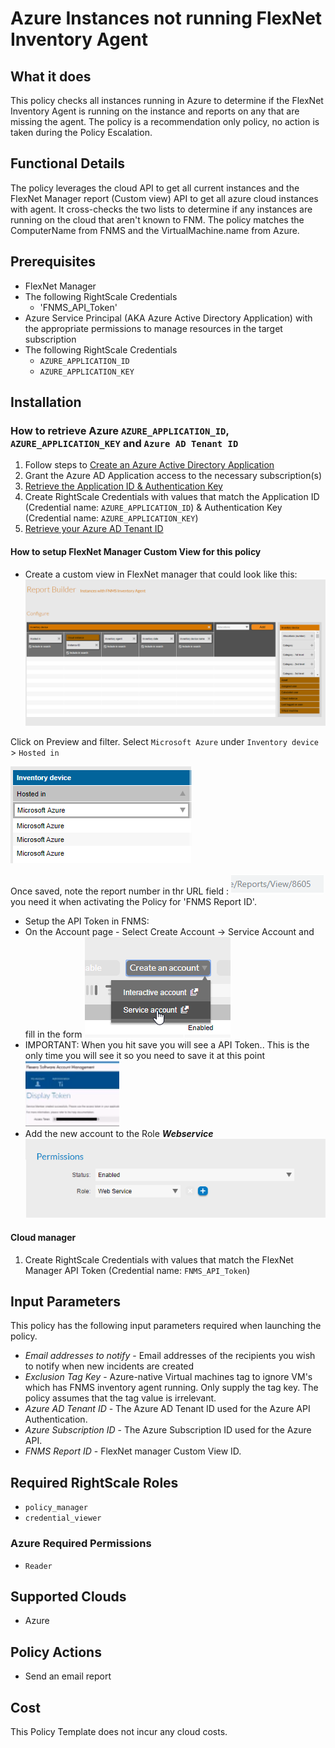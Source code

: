 # Azure Instances not running FlexNet Inventory Agent

## What it does

This policy checks all instances running in Azure to determine if the FlexNet Inventory Agent is running on the instance and reports on any that are missing the agent.
The policy is a recommendation only policy, no action is taken during the Policy Escalation.

## Functional Details

The policy leverages the cloud API to get all current instances and the FlexNet Manager report (Custom view) API to get all azure cloud instances with agent. It cross-checks the two lists to determine if any instances are running on the cloud that aren't known to FNM.  The policy matches the ComputerName from FNMS and the VirtualMachine.name from Azure.

## Prerequisites

- FlexNet Manager
- The following RightScale Credentials
  - 'FNMS_API_Token'
- Azure Service Principal (AKA Azure Active Directory Application) with the appropriate permissions to manage resources in the target subscription
- The following RightScale Credentials
  - `AZURE_APPLICATION_ID`
  - `AZURE_APPLICATION_KEY`

## Installation

### How to retrieve Azure `AZURE_APPLICATION_ID`, `AZURE_APPLICATION_KEY` and `Azure AD Tenant ID`

1. Follow steps to [Create an Azure Active Directory Application](https://docs.microsoft.com/en-us/azure/azure-resource-manager/resource-group-create-service-principal-portal#create-an-azure-active-directory-application)
1. Grant the Azure AD Application access to the necessary subscription(s)
1. [Retrieve the Application ID & Authentication Key](https://docs.microsoft.com/en-us/azure/azure-resource-manager/resource-group-create-service-principal-portal#get-application-id-and-authentication-key)
1. Create RightScale Credentials with values that match the Application ID (Credential name: `AZURE_APPLICATION_ID`) & Authentication Key (Credential name: `AZURE_APPLICATION_KEY`)
1. [Retrieve your Azure AD Tenant ID](https://docs.microsoft.com/en-us/azure/azure-resource-manager/resource-group-create-service-principal-portal#get-tenant-id)

#### How to setup FlexNet Manager Custom View for this policy

- Create a custom view in FlexNet manager that could look like this: ![Alt text][FNMSReport]

Click on Preview and filter.
Select `Microsoft Azure` under `Inventory device` > `Hosted in`

![Alt text][FilterFNMSReport]

Once saved, note the report number in thr URL field :
![Alt text][ReportNumber] you need it when activating the Policy for 'FNMS Report ID'.

- Setup the API Token in FNMS:
- On the Account page - Select Create Account -> Service Account and fill in the form ![Alt text][CreateServeceAccount]
- IMPORTANT: When you hit save you will see a API Token.. This is the only time you will see it so you need to save it at this point ![Alt text][APIToken]
- Add the new account to the Role ___Webservice___ ![Alt text][WebServiceRole]

#### Cloud manager

1. Create RightScale Credentials with values that match the FlexNet Manager API Token (Credential name: `FNMS_API_Token`)

## Input Parameters

This policy has the following input parameters required when launching the policy.

- *Email addresses to notify* - Email addresses of the recipients you wish to notify when new incidents are created
- *Exclusion Tag Key* - Azure-native Virtual machines tag to ignore VM's which has FNMS inventory agent running. Only supply the tag key. The policy assumes that the tag value is irrelevant.
- *Azure AD Tenant ID* - The Azure AD Tenant ID used for the Azure API Authentication.
- *Azure Subscription ID* - The Azure Subscription ID used for the Azure API.
- *FNMS Report ID* - FlexNet manager Custom View ID.

## Required RightScale Roles

- `policy_manager`
- `credential_viewer`

### Azure Required Permissions

- `Reader`

## Supported Clouds

- Azure

## Policy Actions

- Send an email report

## Cost

This Policy Template does not incur any cloud costs.

<!-- Image referances -->
[APIToken]: images/APIToken.png "APIToken"
[CreateServeceAccount]: images/CreateServeceAccount.png "Create Service Account"
[FNMSReport]: images/FNMS_cv_Report.png "FNMS Cloud Instance Report"
[FilterFNMSReport]: images/Filter_FNMS_Report.PNG "FNMS Microsoft Azure Instance Report"
[ReportNumber]: images/ReportNumber.png "ReportNumber"
[WebServiceRole]: images/WebServiceRole.png "WebServiceRole"
[CMPToken]: images/CMP_NewToken.png "CMP Token"
